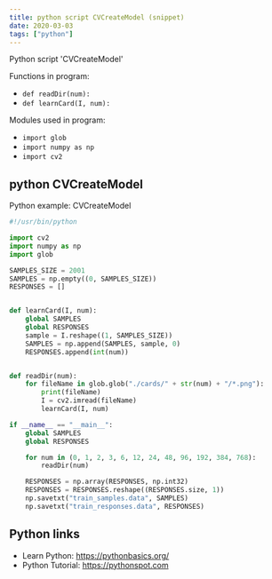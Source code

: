 ```yaml
---
title: python script CVCreateModel (snippet)
date: 2020-03-03
tags: ["python"]
---
```

Python script 'CVCreateModel'

Functions in program: 
* `def readDir(num):`
* `def learnCard(I, num):`

Modules used in program: 
* `import glob`
* `import numpy as np`
* `import cv2`

## python CVCreateModel

Python example: CVCreateModel

```python
#!/usr/bin/python

import cv2
import numpy as np
import glob

SAMPLES_SIZE = 2001
SAMPLES = np.empty((0, SAMPLES_SIZE))
RESPONSES = []


def learnCard(I, num):
    global SAMPLES
    global RESPONSES
    sample = I.reshape((1, SAMPLES_SIZE))
    SAMPLES = np.append(SAMPLES, sample, 0)
    RESPONSES.append(int(num))


def readDir(num):
    for fileName in glob.glob("./cards/" + str(num) + "/*.png"):
        print(fileName)
        I = cv2.imread(fileName)
        learnCard(I, num)

if __name__ == "__main__":
    global SAMPLES
    global RESPONSES

    for num in (0, 1, 2, 3, 6, 12, 24, 48, 96, 192, 384, 768):
        readDir(num)

    RESPONSES = np.array(RESPONSES, np.int32)
    RESPONSES = RESPONSES.reshape((RESPONSES.size, 1))
    np.savetxt("train_samples.data", SAMPLES)
    np.savetxt("train_responses.data", RESPONSES)


```

## Python links

- Learn Python: https://pythonbasics.org/
- Python Tutorial: https://pythonspot.com
